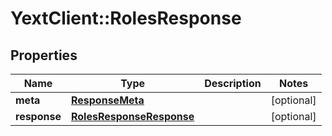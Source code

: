 # YextClient::RolesResponse

## Properties
Name | Type | Description | Notes
------------ | ------------- | ------------- | -------------
**meta** | [**ResponseMeta**](ResponseMeta.md) |  | [optional] 
**response** | [**RolesResponseResponse**](RolesResponseResponse.md) |  | [optional] 


